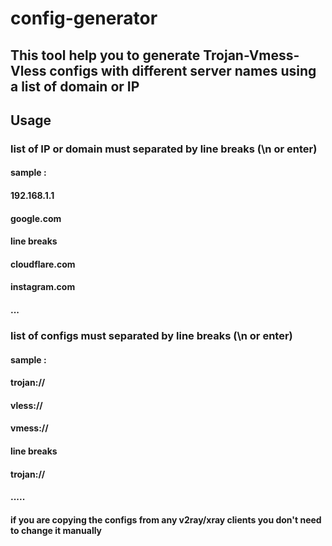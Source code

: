 # config-generator
## This tool help you to generate Trojan-Vmess-Vless configs with different server names using a list of domain or IP

## Usage 
### list of IP or domain must separated by line breaks (\n or enter)
#### sample : 
#### 192.168.1.1
#### google.com
#### line breaks
#### cloudflare.com
#### instagram.com
#### ...

### list of configs must separated by line breaks (\n or enter)
#### sample : 
#### trojan://
#### vless://
#### vmess://
#### line breaks
#### trojan://
#### .....
#### if you are copying the configs from any v2ray/xray clients you don't need to change it manually
